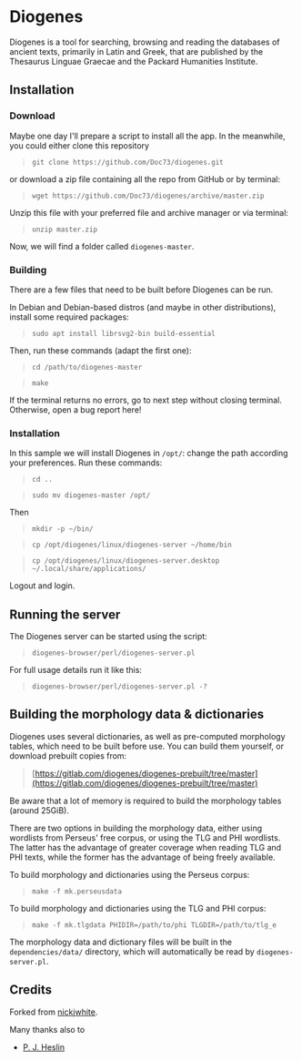 # Diogenes

Diogenes is a tool for searching, browsing and reading the databases
of ancient texts, primarily in Latin and Greek, that are published by
the Thesaurus Linguae Graecae and the Packard Humanities Institute.


## Installation
### Download

Maybe one day I'll prepare a script to install all the app. In the 
meanwhile, you could either clone this repository

> `git clone https://github.com/Doc73/diogenes.git`

or download a zip file containing all the repo from GitHub or by terminal:

> `wget https://github.com/Doc73/diogenes/archive/master.zip`

Unzip this file with your preferred file and archive manager 
or via terminal:

> `unzip master.zip`

Now, we will find a folder called `diogenes-master`.


### Building

There are a few files that need to be built before Diogenes can be run.

In Debian and Debian-based distros (and maybe in other distributions), install some required packages:

> `sudo apt install librsvg2-bin build-essential`

Then, run these commands (adapt the first one):

> `cd /path/to/diogenes-master`

> `make`

If the terminal returns no errors, go to next step 
without closing terminal. Otherwise, open a bug report here!


### Installation

In this sample we will install Diogenes in `/opt/`: change the path 
according your preferences. Run these commands:

> `cd ..`

> `sudo mv diogenes-master /opt/`

Then 

> `mkdir -p ~/bin/`

> `cp /opt/diogenes/linux/diogenes-server ~/home/bin`

> `cp /opt/diogenes/linux/diogenes-server.desktop ~/.local/share/applications/`

Logout and login.


## Running the server

The Diogenes server can be started using the script:

> `diogenes-browser/perl/diogenes-server.pl`

For full usage details run it like this:

> `diogenes-browser/perl/diogenes-server.pl -?`


## Building the morphology data & dictionaries

Diogenes uses several dictionaries, as well as pre-computed
morphology tables, which need to be built before use. You can build
them yourself, or download prebuilt copies from:

> [https://gitlab.com/diogenes/diogenes-prebuilt/tree/master](https://gitlab.com/diogenes/diogenes-prebuilt/tree/master)

Be aware that a lot of memory is required to build the morphology
tables (around 25GiB).

There are two options in building the morphology data, either using
wordlists from Perseus' free corpus, or using the TLG and PHI
wordlists. The latter has the advantage of greater coverage when
reading TLG and PHI texts, while the former has the advantage of
being freely available.

To build morphology and dictionaries using the Perseus corpus:

>  `make -f mk.perseusdata`

To build morphology and dictionaries using the TLG and PHI corpus:

>  `make -f mk.tlgdata PHIDIR=/path/to/phi TLGDIR=/path/to/tlg_e`

The morphology data and dictionary files will be built in the
`dependencies/data/` directory, which will automatically be read
by `diogenes-server.pl`.


## Credits

Forked from [nickjwhite](https://github.com/nickjwhite/diogenes).

Many thanks also to

- [P. J. Heslin](http://community.dur.ac.uk/p.j.heslin/Software/Diogenes/)

